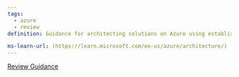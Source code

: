 ```yaml
---
tags:
  - azure
  - review
definition: Guidance for architecting solutions on Azure using established patterns and practices

ms-learn-url: (https://learn.microsoft.com/en-us/azure/architecture/)
---
```

[Review Guidance](https://learn.microsoft.com/en-us/assessments/azure-architecture-review/)

